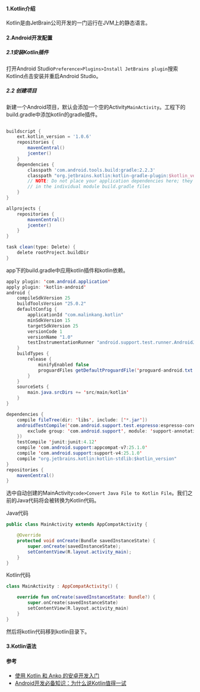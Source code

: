 #### 1.Kotlin介绍

Kotlin是由JetBrain公司开发的一门运行在JVM上的静态语言。


#### 2.Android开发配置

##### 2.1安装Kotlin插件

打开Android Studio`Preference>Plugins>Install JetBrains plugin`搜索Kotlind点击安装并重启Android Studio。

##### 2.2 创建项目

新建一个Android项目，默认会添加一个空的Activity`MainActivity`。工程下的build.gradle中添加kotlin的gradle插件。

```groovy
    
buildscript {
    ext.kotlin_version = '1.0.6'
    repositories {
        mavenCentral()
        jcenter()
    }
    dependencies {
        classpath 'com.android.tools.build:gradle:2.2.3'
        classpath "org.jetbrains.kotlin:kotlin-gradle-plugin:$kotlin_version"
        // NOTE: Do not place your application dependencies here; they belong
        // in the individual module build.gradle files
    }
}

allprojects {
    repositories {
        mavenCentral()
        jcenter()
    }
}

task clean(type: Delete) {
    delete rootProject.buildDir
}


```
app下的build.gradle中应用kotlin插件和kotlin依赖。



```java
apply plugin: 'com.android.application'
apply plugin: 'kotlin-android'
android {
    compileSdkVersion 25
    buildToolsVersion "25.0.2"
    defaultConfig {
        applicationId "com.malinkang.kotlin"
        minSdkVersion 15
        targetSdkVersion 25
        versionCode 1
        versionName "1.0"
        testInstrumentationRunner "android.support.test.runner.AndroidJUnitRunner"
    }
    buildTypes {
        release {
            minifyEnabled false
            proguardFiles getDefaultProguardFile('proguard-android.txt'), 'proguard-rules.pro'
        }
    }
    sourceSets {
        main.java.srcDirs += 'src/main/kotlin'
    }
}

dependencies {
    compile fileTree(dir: 'libs', include: ['*.jar'])
    androidTestCompile('com.android.support.test.espresso:espresso-core:2.2.2', {
        exclude group: 'com.android.support', module: 'support-annotations'
    })
    testCompile 'junit:junit:4.12'
    compile 'com.android.support:appcompat-v7:25.1.0'
    compile 'com.android.support:support-v4:25.1.0'
    compile "org.jetbrains.kotlin:kotlin-stdlib:$kotlin_version" 
}
repositories {
    mavenCentral()
}

```
选中自动创建的MainActivity`code>Convert Java File to Kotlin File`。我们之前的Java代码将会被转换为Kotlin代码。


Java代码

```java
public class MainActivity extends AppCompatActivity {

    @Override
    protected void onCreate(Bundle savedInstanceState) {
        super.onCreate(savedInstanceState);
        setContentView(R.layout.activity_main);
    }
}

```
Kotlin代码



```kotlin
class MainActivity : AppCompatActivity() {

    override fun onCreate(savedInstanceState: Bundle?) {
        super.onCreate(savedInstanceState)
        setContentView(R.layout.activity_main)
    }
}

```
然后将kotlin代码移到kotlin目录下。

#### 3.Kotlin语法






#### 参考
* [使用 Kotlin 和 Anko 的安卓开发入门](https://realm.io/cn/news/getting-started-with-kotlin-and-anko/)
* [Android开发必备知识：为什么说Kotlin值得一试](http://www.cnblogs.com/bugly/p/5219895.html)
